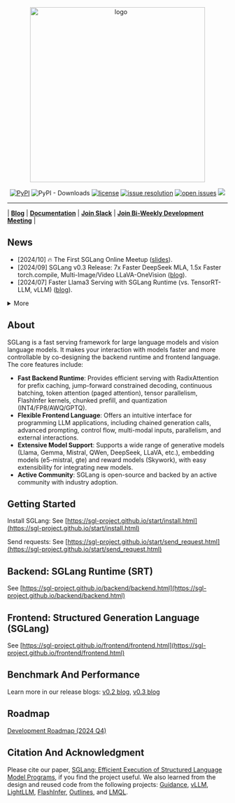 <div align="center"  id="sglangtop">
<img src="https://raw.githubusercontent.com/sgl-project/sglang/main/assets/logo.png" alt="logo" width="400" margin="10px"></img>

[![PyPI](https://img.shields.io/pypi/v/sglang)](https://pypi.org/project/sglang)
![PyPI - Downloads](https://img.shields.io/pypi/dm/sglang)
[![license](https://img.shields.io/github/license/sgl-project/sglang.svg)](https://github.com/sgl-project/sglang/tree/main/LICENSE)
[![issue resolution](https://img.shields.io/github/issues-closed-raw/sgl-project/sglang)](https://github.com/sgl-project/sglang/issues)
[![open issues](https://img.shields.io/github/issues-raw/sgl-project/sglang)](https://github.com/sgl-project/sglang/issues)
[![](https://img.shields.io/badge/Gurubase-(experimental)-006BFF)](https://gurubase.io/g/sglang)

</div>

--------------------------------------------------------------------------------

| [**Blog**](https://lmsys.org/blog/2024-07-25-sglang-llama3/) | [**Documentation**](https://sgl-project.github.io/) | [**Join Slack**](https://join.slack.com/t/sgl-fru7574/shared_invite/zt-2tmmp6flg-89dOlJW2TjnBrTRk1I_~GA) |
[**Join Bi-Weekly Development Meeting**](https://docs.google.com/document/d/1xEow4eIM152xNcRxqZz9VEcOiTQo8-CEuuQ5qTmkt-E/edit?usp=sharing) |

## News
- [2024/10] 🔥 The First SGLang Online Meetup ([slides](https://github.com/sgl-project/sgl-learning-materials?tab=readme-ov-file#the-first-sglang-online-meetup)).
- [2024/09] SGLang v0.3 Release: 7x Faster DeepSeek MLA, 1.5x Faster torch.compile, Multi-Image/Video LLaVA-OneVision ([blog](https://lmsys.org/blog/2024-09-04-sglang-v0-3/)).
- [2024/07] Faster Llama3 Serving with SGLang Runtime (vs. TensorRT-LLM, vLLM) ([blog](https://lmsys.org/blog/2024-07-25-sglang-llama3/)).

<details>
<summary>More</summary>

- [2024/02] SGLang enables **3x faster JSON decoding** with compressed finite state machine ([blog](https://lmsys.org/blog/2024-02-05-compressed-fsm/)).
- [2024/04] SGLang is used by the official **LLaVA-NeXT (video)** release ([blog](https://llava-vl.github.io/blog/2024-04-30-llava-next-video/)).
- [2024/01] SGLang provides up to **5x faster inference** with RadixAttention ([blog](https://lmsys.org/blog/2024-01-17-sglang/)).
- [2024/01] SGLang powers the serving of the official **LLaVA v1.6** release demo ([usage](https://github.com/haotian-liu/LLaVA?tab=readme-ov-file#demo)).

</details>

## About
SGLang is a fast serving framework for large language models and vision language models.
It makes your interaction with models faster and more controllable by co-designing the backend runtime and frontend language.
The core features include:

- **Fast Backend Runtime**: Provides efficient serving with RadixAttention for prefix caching, jump-forward constrained decoding, continuous batching, token attention (paged attention), tensor parallelism, FlashInfer kernels, chunked prefill, and quantization (INT4/FP8/AWQ/GPTQ).
- **Flexible Frontend Language**: Offers an intuitive interface for programming LLM applications, including chained generation calls, advanced prompting, control flow, multi-modal inputs, parallelism, and external interactions.
- **Extensive Model Support**: Supports a wide range of generative models (Llama, Gemma, Mistral, QWen, DeepSeek, LLaVA, etc.), embedding models (e5-mistral, gte) and reward models (Skywork), with easy extensibility for integrating new models.
- **Active Community**: SGLang is open-source and backed by an active community with industry adoption.

## Getting Started
Install SGLang: See [https://sgl-project.github.io/start/install.html](https://sgl-project.github.io/start/install.html)

Send requests: See [https://sgl-project.github.io/start/send_request.html](https://sgl-project.github.io/start/send_request.html)

## Backend: SGLang Runtime (SRT)
See [https://sgl-project.github.io/backend/backend.html](https://sgl-project.github.io/backend/backend.html)

## Frontend: Structured Generation Language (SGLang)
See [https://sgl-project.github.io/frontend/frontend.html](https://sgl-project.github.io/frontend/frontend.html)

## Benchmark And Performance
Learn more in our release blogs: [v0.2 blog](https://lmsys.org/blog/2024-07-25-sglang-llama3/), [v0.3 blog](https://lmsys.org/blog/2024-09-04-sglang-v0-3/)

## Roadmap
[Development Roadmap (2024 Q4)](https://github.com/sgl-project/sglang/issues/1487)

## Citation And Acknowledgment
Please cite our paper, [SGLang: Efficient Execution of Structured Language Model Programs](https://arxiv.org/abs/2312.07104), if you find the project useful.
We also learned from the design and reused code from the following projects: [Guidance](https://github.com/guidance-ai/guidance), [vLLM](https://github.com/vllm-project/vllm), [LightLLM](https://github.com/ModelTC/lightllm), [FlashInfer](https://github.com/flashinfer-ai/flashinfer), [Outlines](https://github.com/outlines-dev/outlines), and [LMQL](https://github.com/eth-sri/lmql).
